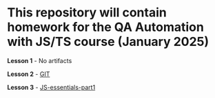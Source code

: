 # This repository will contain homework for the QA Automation with JS/TS course (January 2025)

**Lesson 1** - No artifacts

**Lesson 2** - [GIT](https://github.com/leogasmus/R_D-QA-Auto-TS-1/pull/1)

**Lesson 3** - [JS-essentials-part1]()
